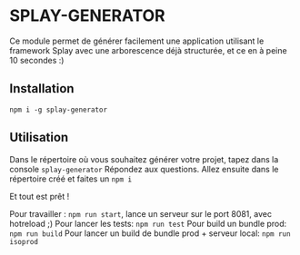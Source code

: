 # SPLAY-GENERATOR

Ce module permet de générer facilement une application utilisant le framework Splay avec une arborescence déjà structurée, et ce en à peine 10 secondes :)

## Installation

`npm i -g splay-generator`

## Utilisation

Dans le répertoire où vous souhaitez générer votre projet, tapez dans la console `splay-generator`
Répondez aux questions.
Allez ensuite dans le répertoire créé et faites un `npm i`

Et tout est prêt !

Pour travailler : `npm run start`, lance un serveur sur le port 8081, avec hotreload ;)
Pour lancer les tests: `npm run test`
Pour build un bundle prod: `npm run build`
Pour lancer un build de bundle prod + serveur local: `npm run isoprod`

